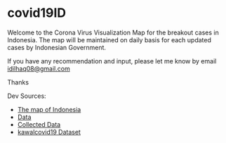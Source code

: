 # covid19ID

Welcome to the Corona Virus Visualization Map for the breakout cases in Indonesia. The map will be maintained on daily basis for each updated cases by Indonesian Government.

If you have any recommendation and input, please let me know by email idilhaq08@gmail.com

Thanks

Dev Sources:
* [The map of Indonesia](https://jsfiddle.net/gh/get/library/pure/highslide-software/highcharts.com/tree/master/samples/mapdata/countries/id/id-all)
* [Data](https://infeksiemerging.kemkes.go.id/)
* [Collected Data](https://docs.google.com/spreadsheets/d/e/2PACX-1vQw8mTbcVOX_Yyb6tXP7m851FSIDIP3pfuLAcmbfnlCNXBvevLcUUN6ooW6Wc5Egb0wmdpLSLtceC7k/pubhtml?gid=0&single=true)
* [kawalcovid19 Dataset](https://docs.google.com/spreadsheets/d/1ma1T9hWbec1pXlwZ89WakRk-OfVUQZsOCFl4FwZxzVw/edit#gid=0)
